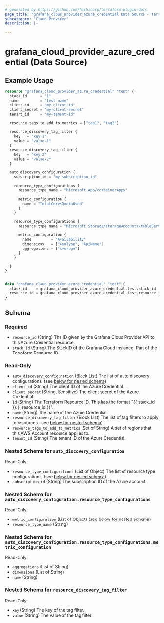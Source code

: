 ```yaml
---
# generated by https://github.com/hashicorp/terraform-plugin-docs
page_title: "grafana_cloud_provider_azure_credential Data Source - terraform-provider-grafana"
subcategory: "Cloud Provider"
description: |-
  
---
```


# grafana_cloud_provider_azure_credential (Data Source)



## Example Usage

```terraform
resource "grafana_cloud_provider_azure_credential" "test" {
  stack_id      = "1"
  name          = "test-name"
  client_id     = "my-client-id"
  client_secret = "my-client-secret"
  tenant_id     = "my-tenant-id"

  resource_tags_to_add_to_metrics = ["tag1", "tag2"]

  resource_discovery_tag_filter {
    key   = "key-1"
    value = "value-1"
  }
  resource_discovery_tag_filter {
    key   = "key-2"
    value = "value-2"
  }

  auto_discovery_configuration {
    subscription_id = "my-subscription_id"

    resource_type_configurations {
      resource_type_name = "Microsoft.App/containerApps"

      metric_configuration {
        name = "TotalCoresQuotaUsed"
      }
    }

    resource_type_configurations {
      resource_type_name = "Microsoft.Storage/storageAccounts/tableServices"

      metric_configuration {
        name         = "Availability"
        dimensions   = ["GeoType", "ApiName"]
        aggregations = ["Average"]
      }
    }

  }
}


data "grafana_cloud_provider_azure_credential" "test" {
  stack_id    = grafana_cloud_provider_azure_credential.test.stack_id
  resource_id = grafana_cloud_provider_azure_credential.test.resource_id
}
```

<!-- schema generated by tfplugindocs -->
## Schema

### Required

- `resource_id` (String) The ID given by the Grafana Cloud Provider API to this Azure Credential resource.
- `stack_id` (String) The StackID of the Grafana Cloud instance. Part of the Terraform Resource ID.

### Read-Only

- `auto_discovery_configuration` (Block List) The list of auto discovery configurations. (see [below for nested schema](#nestedblock--auto_discovery_configuration))
- `client_id` (String) The client ID of the Azure Credential.
- `client_secret` (String, Sensitive) The client secret of the Azure Credential.
- `id` (String) The Terraform Resource ID. This has the format "{{ stack_id }}:{{ resource_id }}".
- `name` (String) The name of the Azure Credential.
- `resource_discovery_tag_filter` (Block List) The list of tag filters to apply to resources. (see [below for nested schema](#nestedblock--resource_discovery_tag_filter))
- `resource_tags_to_add_to_metrics` (Set of String) A set of regions that this AWS Account resource applies to.
- `tenant_id` (String) The tenant ID of the Azure Credential.

<a id="nestedblock--auto_discovery_configuration"></a>
### Nested Schema for `auto_discovery_configuration`

Read-Only:

- `resource_type_configurations` (List of Object) The list of resource type configurations. (see [below for nested schema](#nestedatt--auto_discovery_configuration--resource_type_configurations))
- `subscription_id` (String) The subscription ID of the Azure account.

<a id="nestedatt--auto_discovery_configuration--resource_type_configurations"></a>
### Nested Schema for `auto_discovery_configuration.resource_type_configurations`

Read-Only:

- `metric_configuration` (List of Object) (see [below for nested schema](#nestedobjatt--auto_discovery_configuration--resource_type_configurations--metric_configuration))
- `resource_type_name` (String)

<a id="nestedobjatt--auto_discovery_configuration--resource_type_configurations--metric_configuration"></a>
### Nested Schema for `auto_discovery_configuration.resource_type_configurations.metric_configuration`

Read-Only:

- `aggregations` (List of String)
- `dimensions` (List of String)
- `name` (String)




<a id="nestedblock--resource_discovery_tag_filter"></a>
### Nested Schema for `resource_discovery_tag_filter`

Read-Only:

- `key` (String) The key of the tag filter.
- `value` (String) The value of the tag filter.
